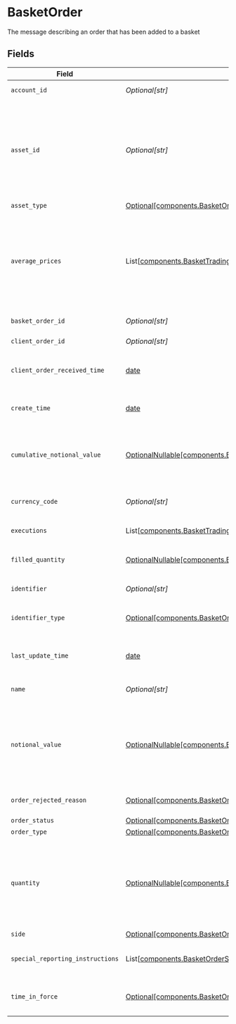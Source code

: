 # BasketOrder

The message describing an order that has been added to a basket


## Fields

| Field                                                                                                                                                                                                                                                                                                                                             | Type                                                                                                                                                                                                                                                                                                                                              | Required                                                                                                                                                                                                                                                                                                                                          | Description                                                                                                                                                                                                                                                                                                                                       | Example                                                                                                                                                                                                                                                                                                                                           |
| ------------------------------------------------------------------------------------------------------------------------------------------------------------------------------------------------------------------------------------------------------------------------------------------------------------------------------------------------- | ------------------------------------------------------------------------------------------------------------------------------------------------------------------------------------------------------------------------------------------------------------------------------------------------------------------------------------------------- | ------------------------------------------------------------------------------------------------------------------------------------------------------------------------------------------------------------------------------------------------------------------------------------------------------------------------------------------------- | ------------------------------------------------------------------------------------------------------------------------------------------------------------------------------------------------------------------------------------------------------------------------------------------------------------------------------------------------- | ------------------------------------------------------------------------------------------------------------------------------------------------------------------------------------------------------------------------------------------------------------------------------------------------------------------------------------------------- |
| `account_id`                                                                                                                                                                                                                                                                                                                                      | *Optional[str]*                                                                                                                                                                                                                                                                                                                                   | :heavy_minus_sign:                                                                                                                                                                                                                                                                                                                                | The identifier of the account transacting this order                                                                                                                                                                                                                                                                                              | 01HBRQ5BW6ZAY4BNWP4GWRD80X                                                                                                                                                                                                                                                                                                                        |
| `asset_id`                                                                                                                                                                                                                                                                                                                                        | *Optional[str]*                                                                                                                                                                                                                                                                                                                                   | :heavy_minus_sign:                                                                                                                                                                                                                                                                                                                                | Apex Asset ID for this asset. This will not be returned in the initial CreateOrder response and will be available after an order completes validation. If the provided identifier does not match any Apex asset available for trading, an OrderRejectReason of "UNKNOWN_SECURITY" will be returned and the asset_id will not be set.              | 22091                                                                                                                                                                                                                                                                                                                                             |
| `asset_type`                                                                                                                                                                                                                                                                                                                                      | [Optional[components.BasketOrderAssetType]](../../models/components/basketorderassettype.md)                                                                                                                                                                                                                                                      | :heavy_minus_sign:                                                                                                                                                                                                                                                                                                                                | The type of the asset in this order                                                                                                                                                                                                                                                                                                               | EQUITY                                                                                                                                                                                                                                                                                                                                            |
| `average_prices`                                                                                                                                                                                                                                                                                                                                  | List[[components.BasketTradingExecutedPrice](../../models/components/baskettradingexecutedprice.md)]                                                                                                                                                                                                                                              | :heavy_minus_sign:                                                                                                                                                                                                                                                                                                                                | The average prices, as weighted averages, across all executions in this order. Will be absent if an order has no executions.<br/><br/> When asset_type = EQUITY, there will be at most one value present, with a type of PRICE_PER_UNIT. This will have up to 4 decimal places for USD amounts less than $1, and a maximum of two for larger USD amounts. | [<br/>{<br/>"price": {<br/>"value": "99.20"<br/>},<br/>"type": "PRICE_PER_UNIT"<br/>}<br/>]                                                                                                                                                                                                                                                       |
| `basket_order_id`                                                                                                                                                                                                                                                                                                                                 | *Optional[str]*                                                                                                                                                                                                                                                                                                                                   | :heavy_minus_sign:                                                                                                                                                                                                                                                                                                                                | System generated unique id for the basket order.                                                                                                                                                                                                                                                                                                  | ebb0c9b5-2c74-45c9-a4ab-40596b778706                                                                                                                                                                                                                                                                                                              |
| `client_order_id`                                                                                                                                                                                                                                                                                                                                 | *Optional[str]*                                                                                                                                                                                                                                                                                                                                   | :heavy_minus_sign:                                                                                                                                                                                                                                                                                                                                | User-supplied unique order ID. Cannot be more than 40 characters long.                                                                                                                                                                                                                                                                            | a6d5258b-6b23-478a-8145-98e79d60427a                                                                                                                                                                                                                                                                                                              |
| `client_order_received_time`                                                                                                                                                                                                                                                                                                                      | [date](https://docs.python.org/3/library/datetime.html#date-objects)                                                                                                                                                                                                                                                                              | :heavy_minus_sign:                                                                                                                                                                                                                                                                                                                                | Time the order request was received by the client. Must be in the past, and must be less than 24 hours old.                                                                                                                                                                                                                                       | {<br/>"nanos": 673000000,<br/>"seconds": 1712081789<br/>}                                                                                                                                                                                                                                                                                         |
| `create_time`                                                                                                                                                                                                                                                                                                                                     | [date](https://docs.python.org/3/library/datetime.html#date-objects)                                                                                                                                                                                                                                                                              | :heavy_minus_sign:                                                                                                                                                                                                                                                                                                                                | Time of the order creation                                                                                                                                                                                                                                                                                                                        | {<br/>"nanos": 902000000,<br/>"seconds": 1712081516<br/>}                                                                                                                                                                                                                                                                                         |
| `cumulative_notional_value`                                                                                                                                                                                                                                                                                                                       | [OptionalNullable[components.BasketOrderCumulativeNotionalValue]](../../models/components/basketordercumulativenotionalvalue.md)                                                                                                                                                                                                                  | :heavy_minus_sign:                                                                                                                                                                                                                                                                                                                                | The product of order quantity & price, summed across all fills, reported in the currency specified in the order. (This will be rounded to 2 decimal places for USD currencies). Will be absent if an order has no fill information.                                                                                                               | {<br/>"value": "120.68"<br/>}                                                                                                                                                                                                                                                                                                                     |
| `currency_code`                                                                                                                                                                                                                                                                                                                                   | *Optional[str]*                                                                                                                                                                                                                                                                                                                                   | :heavy_minus_sign:                                                                                                                                                                                                                                                                                                                                | Defaults to "USD". Only "USD" is supported. Full list of currency codes is defined at: https://en.wikipedia.org/wiki/ISO_4217                                                                                                                                                                                                                     | USD                                                                                                                                                                                                                                                                                                                                               |
| `executions`                                                                                                                                                                                                                                                                                                                                      | List[[components.BasketTradingExecutions](../../models/components/baskettradingexecutions.md)]                                                                                                                                                                                                                                                    | :heavy_minus_sign:                                                                                                                                                                                                                                                                                                                                | The execution-level details that compose this order                                                                                                                                                                                                                                                                                               |                                                                                                                                                                                                                                                                                                                                                   |
| `filled_quantity`                                                                                                                                                                                                                                                                                                                                 | [OptionalNullable[components.BasketOrderFilledQuantity]](../../models/components/basketorderfilledquantity.md)                                                                                                                                                                                                                                    | :heavy_minus_sign:                                                                                                                                                                                                                                                                                                                                | The summed quantity value across all fills in this order, up to a maximum of 5 decimal places. Will be absent if an order has no fill information.                                                                                                                                                                                                | {<br/>"value": "10.64208"<br/>}                                                                                                                                                                                                                                                                                                                   |
| `identifier`                                                                                                                                                                                                                                                                                                                                      | *Optional[str]*                                                                                                                                                                                                                                                                                                                                   | :heavy_minus_sign:                                                                                                                                                                                                                                                                                                                                | Identifier of the asset (of the type specified in `identifier_type`).                                                                                                                                                                                                                                                                             | SBUX                                                                                                                                                                                                                                                                                                                                              |
| `identifier_type`                                                                                                                                                                                                                                                                                                                                 | [Optional[components.BasketOrderIdentifierType]](../../models/components/basketorderidentifiertype.md)                                                                                                                                                                                                                                            | :heavy_minus_sign:                                                                                                                                                                                                                                                                                                                                | The identifier type of the asset being ordered. For Equities: only SYMBOL is supported For Mutual Funds: only SYMBOL and CUSIP are supported                                                                                                                                                                                                      | SYMBOL                                                                                                                                                                                                                                                                                                                                            |
| `last_update_time`                                                                                                                                                                                                                                                                                                                                | [date](https://docs.python.org/3/library/datetime.html#date-objects)                                                                                                                                                                                                                                                                              | :heavy_minus_sign:                                                                                                                                                                                                                                                                                                                                | Time of the last order update                                                                                                                                                                                                                                                                                                                     | {<br/>"nanos": 360000000,<br/>"seconds": 1712081569<br/>}                                                                                                                                                                                                                                                                                         |
| `name`                                                                                                                                                                                                                                                                                                                                            | *Optional[str]*                                                                                                                                                                                                                                                                                                                                   | :heavy_minus_sign:                                                                                                                                                                                                                                                                                                                                | System generated name of the basket order.                                                                                                                                                                                                                                                                                                        | correspondents/01HPMZZM6RKMVZA1JQ63RQKJRP/baskets/fffd326-72fa-4d2b-bd1f-45384fe5d521/basketOrders/ebb0c9b5-2c74-45c9-a4ab-40596b778706                                                                                                                                                                                                           |
| `notional_value`                                                                                                                                                                                                                                                                                                                                  | [OptionalNullable[components.BasketOrderNotionalValue]](../../models/components/basketordernotionalvalue.md)                                                                                                                                                                                                                                      | :heavy_minus_sign:                                                                                                                                                                                                                                                                                                                                | Notional quantity of the order, measured in USD. Maximum 2 decimal place precision. Either a quantity or notional_value MUST be specified (but not both). For Equities: currently not supported yet For Mutual Funds: Only supported for BUY orders. The order will be transacted at the full notional amount specified.                          | {<br/>"value": "100.54"<br/>}                                                                                                                                                                                                                                                                                                                     |
| `order_rejected_reason`                                                                                                                                                                                                                                                                                                                           | [Optional[components.BasketOrderOrderRejectedReason]](../../models/components/basketorderorderrejectedreason.md)                                                                                                                                                                                                                                  | :heavy_minus_sign:                                                                                                                                                                                                                                                                                                                                | When an order has the REJECTED status, this will be populated with a system code describing the rejection.                                                                                                                                                                                                                                        | BELOW_NOTIONAL_MINIMUM                                                                                                                                                                                                                                                                                                                            |
| `order_status`                                                                                                                                                                                                                                                                                                                                    | [Optional[components.BasketOrderOrderStatus]](../../models/components/basketorderorderstatus.md)                                                                                                                                                                                                                                                  | :heavy_minus_sign:                                                                                                                                                                                                                                                                                                                                | The processing status of the order                                                                                                                                                                                                                                                                                                                | FILLED                                                                                                                                                                                                                                                                                                                                            |
| `order_type`                                                                                                                                                                                                                                                                                                                                      | [Optional[components.BasketOrderOrderType]](../../models/components/basketorderordertype.md)                                                                                                                                                                                                                                                      | :heavy_minus_sign:                                                                                                                                                                                                                                                                                                                                | The execution type of this order.                                                                                                                                                                                                                                                                                                                 | MARKET                                                                                                                                                                                                                                                                                                                                            |
| `quantity`                                                                                                                                                                                                                                                                                                                                        | [OptionalNullable[components.BasketOrderQuantity]](../../models/components/basketorderquantity.md)                                                                                                                                                                                                                                                | :heavy_minus_sign:                                                                                                                                                                                                                                                                                                                                | Numeric quantity of the order. Either a quantity or notional_value MUST be specified (but not both). For Equities: Represents the number of shares, must be greater than zero and may not exceed 5 decimal places. For Mutual Funds: Only supported for SELL orders. Represents the number of shares, up to a maximum of 3 decimal places.        | {<br/>"value": "20.55219"<br/>}                                                                                                                                                                                                                                                                                                                   |
| `side`                                                                                                                                                                                                                                                                                                                                            | [Optional[components.BasketOrderSide]](../../models/components/basketorderside.md)                                                                                                                                                                                                                                                                | :heavy_minus_sign:                                                                                                                                                                                                                                                                                                                                | The side of this order.                                                                                                                                                                                                                                                                                                                           | BUY                                                                                                                                                                                                                                                                                                                                               |
| `special_reporting_instructions`                                                                                                                                                                                                                                                                                                                  | List[[components.BasketOrderSpecialReportingInstructions](../../models/components/basketorderspecialreportinginstructions.md)]                                                                                                                                                                                                                    | :heavy_minus_sign:                                                                                                                                                                                                                                                                                                                                | Special Reporting Instructions to be applied to this order. Can include multiple Instructions.                                                                                                                                                                                                                                                    | [<br/>"UNSOLICITED",<br/>"ROUND_UP"<br/>]                                                                                                                                                                                                                                                                                                         |
| `time_in_force`                                                                                                                                                                                                                                                                                                                                   | [Optional[components.BasketOrderTimeInForce]](../../models/components/basketordertimeinforce.md)                                                                                                                                                                                                                                                  | :heavy_minus_sign:                                                                                                                                                                                                                                                                                                                                | Must be the value "DAY". Regulatory requirements dictate that the system capture the intended time_in_force, which is why this a mandatory field.                                                                                                                                                                                                 | DAY                                                                                                                                                                                                                                                                                                                                               |